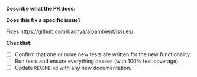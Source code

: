 **Describe what the PR does:**

**Does this fix a specific issue?**

Fixes https://github.com/bachya/aioambient/issues/<ISSUE ID>

**Checklist:**

- [ ] Confirm that one or more new tests are written for the new functionality.
- [ ] Run tests and ensure everything passes (with 100% test coverage).
- [ ] Update `README.md` with any new documentation.
